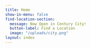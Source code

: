 ```yaml
---
title: Home
show-in-menu: false
find-location-section:
  message: Now Open in Century City!
  button-label: Find a Location
  image: "/uploads/city.png"
layout: index
---
```


